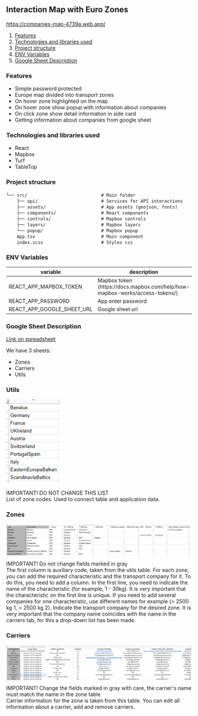 ## Interaction Map with Euro Zones

https://companies-map-4739a.web.app/

1. [Features](#features)
1. [Technologies and libraries used](#technology)
1. [Project structure](#structure)
1. [ENV Variables](#variables)
1. [Google Sheet Description](#googlesheet)

### <a name="features">Features</a>

-   Simple password protected
-   Europe map divided into transport zones
-   On hover zone highlighted on the map
-   On hover zone show popup with information about companies
-   On click zone show detail information in side card
-   Getting information about companies from google sheet

### <a name="technology">Technologies and libraries used</a>

-   React
-   Mapbox
-   Turf
-   TableTop

### <a name="structure">Project structure</a>

```
└── src/                            # Main folder
    ├── api/                        # Services for API interactions
    ├── assets/                     # App assets (geojson, fonts)
    ├── components/                 # React components
    ├── controls/                   # Mapbox controls
    ├── layers/                     # Mapbox layers
    └── popup/                      # Mapbox popup
    App.tsx                         # Main component
    index.scss                      # Styles css
```

### <a name="variables">ENV Variables</a>

<table class="table table-bordered table-striped">
  <thead>
  <tr>
    <th style="width: 100px;">variable</th>
    <th >description</th>
  </tr>
  </thead>
  <tbody>
    <tr>
      <td>REACT_APP_MAPBOX_TOKEN</td>
      <td>Mapbox token (https://docs.mapbox.com/help/how-mapbox-works/access-tokens/)</td>
    </tr>
    <tr>
      <td>REACT_APP_PASSWORD</td>
      <td>App enter password</td>
    </tr>
    <tr>
      <td>REACT_APP_GOOGLE_SHEET_URL</td>
      <td>Google sheet url</td>
    </tr>
  </tbody>
</table>

### <a name="googlesheet">Google Sheet Description</a>

[Link on spreadsheet](https://docs.google.com/spreadsheets/d/1WiCHITHe2RrYocz_xxnoXxwhNDIibQhoIGe6hZpNU6c/edit#gid=1139380687)

We have 3 sheets:

-   Zones
-   Carriers
-   Utils

### Utils

![Utils](https://github.com/Postamentovich/companies-map/blob/master/src/assets/images/utils.PNG)

IMPORTANT! DO NOT CHANGE THIS LIST <br>
List of zone codes. Used to connect table and application data.

### Zones

![Utils](https://github.com/Postamentovich/companies-map/blob/master/src/assets/images/zones.PNG)
IMPORTANT! Do not change fields marked in gray <br>
The first column is auxiliary code, taken from the utils table.
For each zone, you can add the required characteristic and the transport company for it. To do this, you need to add a column. In the first line, you need to indicate the name of the characteristic (for example, 1 - 30kg). It is very important that the characteristic on the first line is unique. If you need to add several companies for one characteristic, use different names for example (> 2500 kg 1, > 2500 kg 2). Indicate the transport company for the desired zone. It is very important that the company name coincides with the name in the carriers tab, for this a drop-down list has been made.

### Carriers

![Utils](https://github.com/Postamentovich/companies-map/blob/master/src/assets/images/carriers.PNG)
IMPORTANT! Change the fields marked in gray with care, the carrier's name must match the name in the zone table<br>
Carrier information for the zone is taken from this table. You can edit all information about a carrier, add and remove carriers.
